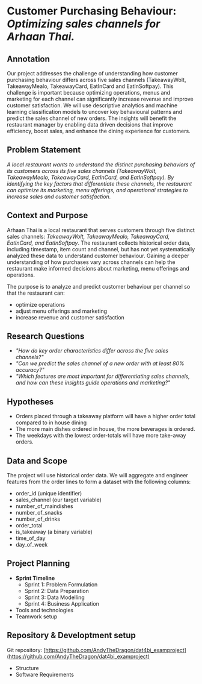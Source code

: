 # Customer Purchasing Behaviour: *Optimizing sales channels for Arhaan Thai.*

## Annotation

Our project addresses the challenge of understanding how customer purchasing behaviour differs across five sales channels (TakeawayWolt, TakeawayMealo, TakeawayCard, EatInCard and EatInSoftpay).
This challenge is important because optimizing operations, menus and marketing for each channel can significantly increase revenue and improve customer satisfaction.
We will use descriptive analytics and machine learning classification models to uncover key behavioural patterns and predict the sales channel of new orders.
The insights will benefit the restaurant manager by enabling data driven decisions that improve efficiency, boost sales, and enhance the dining experience for customers.

## Problem Statement

*A local restaurant wants to understand the distinct purchasing behaviors of its customers across its five sales channels (TakeawayWolt, TakeawayMealo, TakeawayCard, EatInCard, and EatInSoftpay). By identifying the key factors that differentiate these channels, the restaurant can optimize its marketing, menu offerings, and operational strategies to increase sales and customer satisfaction.*

## Context and Purpose

Arhaan Thai is a local restaurant that serves customers through five distinct sales channels: *TakeawayWolt, TakeawayMealo, TakeawayCard, EatInCard, and EatInSoftpay*.
 The restaurant collects historical order data, including timestamp, item count and channel, but has not yet systematically analyzed these data to understand customer behaviour. Gaining a deeper understanding of how purchases vary across channels can help the restaurant make informed decisions about marketing, menu offerings and operations.

The purpose is to analyze and predict customer behaviour per channel so that the restaurant can:

- optimize operations
- adjust menu offerings and marketing
- increase revenue and customer satisfaction

## Research Questions

- *"How do key order characteristics differ across the five sales channels?"*
- *"Can we predict the sales channel of a new order with at least 80% accuracy?"*
- *"Which features are most important for differentiating sales channels, and how can these insights guide operations and marketing?"*

## Hypotheses

- Orders placed through a takeaway platform will have a higher order total compared to in house dining
- The more main dishes ordered in house, the more beverages is ordered.
- The weekdays with the lowest order-totals will have more take-away orders.

## Data and Scope

The project will use historical order data. We will aggregate and engineer features from the order lines to form a dataset with the following columns:

- order_id (unique identifier)
- sales_channel (our target variable)
- number_of_maindishes
- number_of_snacks
- number_of_drinks
- order_total
- is_takeaway (a binary variable)
- time_of_day
- day_of_week

## Project Planning

- **Sprint Timeline**
  - Sprint 1: Problem Formulation
  - Sprint 2: Data Preparation
  - Sprint 3: Data Modelling
  - Sprint 4: Business Application
- Tools and technologies
- Teamwork setup

## Repository & Developtment setup

Git repository: [https://github.com/AndyTheDragon/dat4bi_examproject](https://github.com/AndyTheDragon/dat4bi_examproject)

- Structure
- Software Requirements
